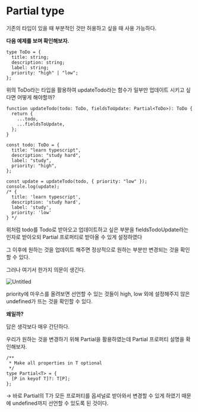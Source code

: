 # Partial type

기존의 타입이 있을 때 부분적인 것만 허용하고 싶을 때 사용 가능하다.

**다음 예제를 보며 확인해보자.**

```tsx
type ToDo = {
  title: string;
  description: string;
  label: string;
  priority: "high" | "low";
};
```

위의 ToDo라는 타입을 활용하여 updateTodo라는 함수가 일부만 업데이트 시키고 싶다면 어떻게 해야할까?

```tsx
function updateTodo(todo: ToDo, fieldsToUpdate: Partial<ToDo>): ToDo {
  return {
    ...todo,
    ...fieldsToUpdate,
  };
}

const todo: ToDo = {
  title: "learn typescript",
  description: "study hard",
  label: "study",
  priority: "high",
};

const update = updateTodo(todo, { priority: "low" });
console.log(update);
/* {
  title: 'learn typescript',
  description: 'study hard',
  label: 'study',
  priority: 'low'
} */
```

위처럼 todo를 Todo로 받아오고 업데이트하고 싶은 부분을 fieldsTodoUpdate라는 인자로 받아오되 Partial 프로퍼티로 받아올 수 있게 설정하였다

그 이후에 원하는 것을 업데이트 해주면 정상적으로 원하는 부분만 변경되는 것을 확인할 수 있다.

그러나 여기서 한가지 의문이 생긴다.

![Untitled](https://s3-us-west-2.amazonaws.com/secure.notion-static.com/6eb45d9a-784d-4fbc-a7e8-52a1f08d64f0/Untitled.png)

priority에 마우스를 올려보면 선언할 수 있는 것들이 high, low 외에 설정해주지 않은 undefined가 뜨는 것을 확인할 수 있다.

**왜일까?**

답은 생각보다 매우 간단하다.

우리가 원하는 것을 변경하기 위해 Partial을 활용하였는데 Partial 프로퍼티 설명을 확인해보자.

```tsx
/**
 * Make all properties in T optional
 */
type Partial<T> = {
  [P in keyof T]?: T[P];
};
```

→ 바로 Partial의 T가 모든 프로퍼티를 옵셔널로 받아와서 변경할 수 있게 하였기 때문에 undefined까지 선언할 수 있도록 된 것이다.

